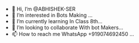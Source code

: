 - 👋 Hi, I’m @ABHISHEK-SER
- 👀 I’m interested in Bots Making ...
- 🌱 I’m currently learning In Class 8th...
- 💞️ I’m looking to collaborate With bot Makers...
- 📫 How to reach me WhatsApp +919074692450 ...

<!---
ABHISHEK-SER/ABHISHEK-SER is a ✨ special ✨ repository because its `README.md` (this file) appears on your GitHub profile.
You can click the Preview link to take a look at your changes.
--->
